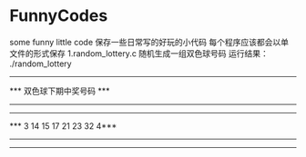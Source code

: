 # FunnyCodes
some funny little code
保存一些日常写的好玩的小代码
每个程序应该都会以单文件的形式保存
1.random_lottery.c
随机生成一组双色球号码
运行结果：
./random_lottery 

********************************
***     双色球下期中奖号码      ***
********************************
***                          ***
***  3 14 15 17 21 23 32    4***
***                          ***
********************************
